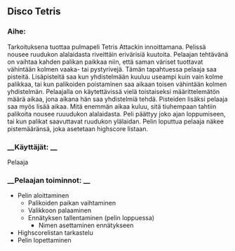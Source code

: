 ## Disco Tetris

### __Aihe:__ 
 Tarkoituksena tuottaa pulmapeli Tetris Attackin innoittamana. Pelissä nousee ruudukon alalaidasta riveittäin erivärisiä kuutoita. Pelaajan tehtävänä on vaihtaa kahden palikan paikkaa niin,
että saman väriset tuottavat vähintään kolmen vaaka- tai pystyrivejä. Tämän tapahtuessa pelaaja saa pisteitä. Lisäpisteitä saa kun yhdistelmään kuuluu useampi kuin vain kolme palikkaa, tai kun
palikoiden poistaminen saa aikaan toisen vähintään kolmen yhdistelmän. Pelaajalla on käytettävissä vielä toistaiseksi määrittelemätön määrä aikaa, jona aikana hän saa yhdistelmiä tehdä. Pisteiden
lisäksi pelaaja saa myös lisää aikaa. Mitä enemmän aikaa kuluu, sitä tiuhempaan tahtiin palikoita nousee ruuudukon alalaidasta. Peli päättyy joko ajan loppumiseen, tai kun palikat saavuttavat
ruudukon ylälaidan. Pelin loputtua pelaaja näkee pistemääränsä, joka asetetaan highscore listaan.

### __Käyttäjät: __
 Pelaaja

### __Pelaajan toiminnot: __
* Pelin aloittaminen
  * Palikoiden paikan vaihtaminen
  * Valikkoon palaaminen
  * Ennätyksen tallentaminen (pelin loppuessa)
    * Nimen asettaminen ennätykseen
* Highscorelistan tarkastelu
* Pelin lopettaminen

